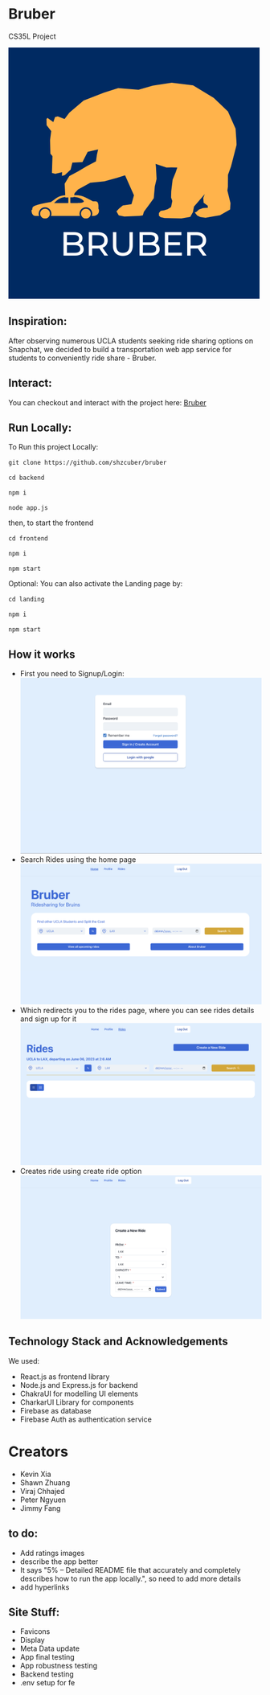 # Bruber

CS35L Project

![Assets/Bruber-Logo.png](Assets/Bruber-Logo.png)

## Inspiration:
After observing numerous UCLA students seeking ride sharing options on Snapchat, we decided to build a transportation web app service for students to conveniently ride share - Bruber.

## Interact:
You can checkout and interact with the project here: [Bruber](https://bruber-git-main-shzcuber.vercel.app/)

## Run Locally:
To Run this project Locally:

```
git clone https://github.com/shzcuber/bruber
```

```
cd backend
```

```
npm i
```

```
node app.js
```

then, to start the frontend

```
cd frontend
```

```
npm i
```

```
npm start
```

Optional:
You can also activate the Landing page by:

```
cd landing
```

```
npm i
```

```
npm start
```

## How it works
- First you need to Signup/Login:
![Assets/login-page.png](Assets/login-page.png)
- Search Rides using the home page
![Assets/home.png](Assets/home.png)
- Which redirects you to the rides page, where you can see rides details and sign up for it
![Assets/rides.png](Assets/rides.png)
- Creates ride using create ride option
![Assets/create-ride.png](Assets/create-ride.png)



## Technology Stack and Acknowledgements
We used:
- React.js as frontend library
- Node.js and Express.js for backend
- ChakraUI for modelling UI elements
- CharkarUI Library for components
- Firebase as database
- Firebase Auth as authentication service

# Creators
- Kevin Xia
- Shawn Zhuang
- Viraj Chhajed
- Peter Ngyuen
- Jimmy Fang

## to do:
- Add ratings images
- describe the app better
- It says "5% – Detailed README file that accurately and completely describes how to run the app locally.", so need to add more details
- add hyperlinks

## Site Stuff:
- Favicons
- Display
- Meta Data update
- App final testing
- App robustness testing
- Backend testing
- .env setup for fe





